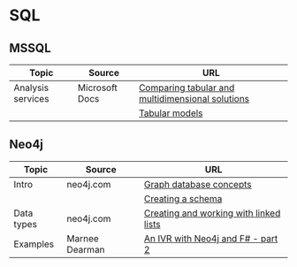 # SQL

[top]: #contents

## MSSQL

| Topic | Source | URL |
| --- | --- | --- |
| Analysis services | Microsoft Docs | [Comparing tabular and multidimensional solutions](https://docs.microsoft.com/en-us/analysis-services/comparing-tabular-and-multidimensional-solutions-ssas?view=asallproducts-allversions) |
| | | [Tabular models](https://docs.microsoft.com/en-us/analysis-services/tabular-models/tabular-models-ssas?view=asallproducts-allversions) |

## Neo4j

| Topic | Source | URL |
| --- | --- | --- |
| Intro | neo4j.com | [Graph database concepts](https://neo4j.com/docs/getting-started/current/graphdb-concepts/) |
| | | [Creating a schema](https://neo4j.com/docs/getting-started/current/cypher-intro/schema/) |
| Data types | neo4j.com | [Creating and working with linked lists](https://neo4j.com/developer/kb/creating-and-working-with-linked-lists/) |
| Examples | Marnee Dearman | [An IVR with Neo4j and F# - part 2](https://marnee.silvrback.com/an-ivr-with-neo4j-and-f-part-2) |
